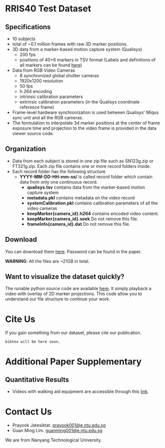 # RRIS40 Test Dataset

## Specifications
- 10 subjects
- total of ~0.1 million frames with raw 3D marker positions.
- 3D data from a marker-based motion capture system (Qualisys)
    - 200 fps
    - positions of 40+6 markers in TSV format (Labels and definitions of all markers can be found [here](https://koonyook.github.io/rris40/markers))
- Data from RGB Video Cameras
    - 8 synchronized global shutter cameras
    - 1920x1200 resolution
    - 50 fps
    - h.264 encoding
    - intrinsic calibration parameters
    - extrinsic calibration parameters (in the Qualisys coordinate reference frame)
- Frame-level hardware synchronization is used between Qualisys' Miqus sync unit and all the RGB cameras. 
- The formulation to interpolate 3d marker positions at the center of frame exposure time and projection to the video frame is provided in the data viewer source code.  
    
## Organization
- Data from each subject is stored in one zip file such as SN123g.zip or FT321g.zip. Each zip file contains one or more record folders inside.
- Each record folder has the following structure
    - **YYYY-MM-DD-HH-mm-ss/** is called record folder which contain data from only one continuous record.
        - **qualisys.tsv** contains data from the marker-based motion capture system
        - **metadata.pkl** contains metadata on the video record
        - **systemCalibration.pkl** contains calibration parameters of all the video cameras
        - **keepMarker{camera_id}.h264** contains encoded video content.
        - **keepMarker{camera_id}.seek** Do not remove this file.
        - **frameInfo{camera_id}.dat** Do not remove this file. 
    
## Download
You can download them [here](https://entuedu-my.sharepoint.com/:f:/g/personal/guanming001_e_ntu_edu_sg/Ei3fcq8jXB1DoueH6PK0V98BcIF1uPC_qA5xAkO_VQHJsA).
Password can be found in the paper.

**WARNING**: All the files are ~21GB in total.

## Want to visualize the dataset quickly?

The runable python source code are available [here](https://github.com/koonyook/rris40DataViewer). It simply playback a video with overlay of 2D marker projections. This code allow you to understand our file structure to continue your work.

# Cite Us
If you gain something from our dataset, please cite our publication.
```
bibtex will be here soon.
```

# Additional Paper Supplementary

## Quantitative Results 
- Videos with walking aid equipment are accessible through this [link](https://entuedu-my.sharepoint.com/:f:/g/personal/guanming001_e_ntu_edu_sg/EiI-kItTnDBFuzJGuHU0134BKuuj2CJIjEhVlsri73G4ig?e=mL67k1).

# Contact Us
- Prayook Jatesiktat. prayook001@e.ntu.edu.sg
- Guan Ming Lim. guanming001@e.ntu.edu.sg

We are from Nanyang Technological University.
